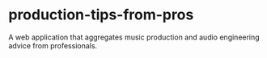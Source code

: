 # production-tips-from-pros
A web application that aggregates music production and audio engineering advice from professionals.
